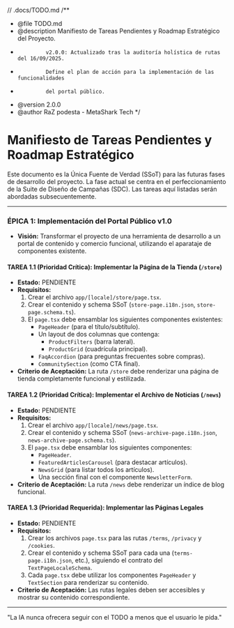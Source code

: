 // .docs/TODO.md
/**
 * @file TODO.md
 * @description Manifiesto de Tareas Pendientes y Roadmap Estratégico del Proyecto.
 *              v2.0.0: Actualizado tras la auditoría holística de rutas del 16/09/2025.
 *              Define el plan de acción para la implementación de las funcionalidades
 *              del portal público.
 * @version 2.0.0
 * @author RaZ podesta - MetaShark Tech
 */

# Manifiesto de Tareas Pendientes y Roadmap Estratégico

Este documento es la Única Fuente de Verdad (SSoT) para las futuras fases de desarrollo del proyecto. La fase actual se centra en el perfeccionamiento de la Suite de Diseño de Campañas (SDC). Las tareas aquí listadas serán abordadas subsecuentemente.

---

### **ÉPICA 1: Implementación del Portal Público v1.0**

*   **Visión:** Transformar el proyecto de una herramienta de desarrollo a un portal de contenido y comercio funcional, utilizando el aparataje de componentes existente.

#### **TAREA 1.1 (Prioridad Crítica): Implementar la Página de la Tienda (`/store`)**

*   **Estado:** PENDIENTE
*   **Requisitos:**
    1.  Crear el archivo `app/[locale]/store/page.tsx`.
    2.  Crear el contenido y schema SSoT (`store-page.i18n.json`, `store-page.schema.ts`).
    3.  El `page.tsx` debe ensamblar los siguientes componentes existentes:
        *   `PageHeader` (para el título/subtítulo).
        *   Un layout de dos columnas que contenga:
            *   `ProductFilters` (barra lateral).
            *   `ProductGrid` (cuadrícula principal).
        *   `FaqAccordion` (para preguntas frecuentes sobre compras).
        *   `CommunitySection` (como CTA final).
*   **Criterio de Aceptación:** La ruta `/store` debe renderizar una página de tienda completamente funcional y estilizada.

#### **TAREA 1.2 (Prioridad Crítica): Implementar el Archivo de Noticias (`/news`)**

*   **Estado:** PENDIENTE
*   **Requisitos:**
    1.  Crear el archivo `app/[locale]/news/page.tsx`.
    2.  Crear el contenido y schema SSoT (`news-archive-page.i18n.json`, `news-archive-page.schema.ts`).
    3.  El `page.tsx` debe ensamblar los siguientes componentes:
        *   `PageHeader`.
        *   `FeaturedArticlesCarousel` (para destacar artículos).
        *   `NewsGrid` (para listar todos los artículos).
        *   Una sección final con el componente `NewsletterForm`.
*   **Criterio de Aceptación:** La ruta `/news` debe renderizar un índice de blog funcional.

#### **TAREA 1.3 (Prioridad Requerida): Implementar las Páginas Legales**

*   **Estado:** PENDIENTE
*   **Requisitos:**
    1.  Crear los archivos `page.tsx` para las rutas `/terms`, `/privacy` y `/cookies`.
    2.  Crear el contenido y schema SSoT para cada una (`terms-page.i18n.json`, etc.), siguiendo el contrato del `TextPageLocaleSchema`.
    3.  Cada `page.tsx` debe utilizar los componentes `PageHeader` y `TextSection` para renderizar su contenido.
*   **Criterio de Aceptación:** Las rutas legales deben ser accesibles y mostrar su contenido correspondiente.

---
 "La IA nunca ofrecera seguir con el TODO a menos que el usuario le pida."
